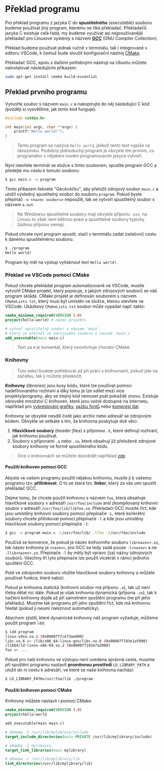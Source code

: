 # Překlad programu
Pro překlad programu z jazyka C do **spustitelného** (*executable*) souboru
budeme používat jiný program, kterému se říká překladač.
Překladačů jazyka C existuje celá řada, my budeme využívat asi nejpoužívanější překladač pro
Linuxové systémy s názvem [**GCC**](https://gcc.gnu.org/) (GNU Compiler Collection). 

Překlad budeme používat jednak ručně v terminálu, tak i integrovaně v editoru VSCode,
k čemuž bude sloužit konfigurační nástroj [CMake](https://cmake.org/).

Překladač GCC, spolu s dalšími potřebnými nástroji na Ubuntu můžete nainstalovat následujícím
příkazem:
```bash
sudo apt-get install cmake build-essential
```

## Překlad prvního programu
Vytvořte soubor s názvem `main.c` a nakopírujte do něj následující C kód (později si vysvětlíme,
jak tento kód funguje):

```c
#include <stdio.h>

int main(int argc, char **argv) {
    printf("Hello world!");
}
```

> Tento program se nazývá `Hello world`, jelikož tento text vypíše na obrazovku.
> Podobný jednoduchý program je obvykle tím prvním, co programátor v nějakém novém programovacím
> jazyce vytvoří.

Nyní otevřete terminál ve složce s tímto souborem, spusťte program GCC a předejte mu cestu
k tomuto souboru:

```bash
$ gcc main.c -o program
```

Tímto příkazem řeknete "Gécécéčku", aby přeložil zdrojový soubor `main.c` a uložil výsledný spustitelný
soubor do souboru `program`. Pokud byste přepínač `-o <nazev souboru>` nepoužili, tak se vytvoří spustitelný
soubor s názvem `a.out`. 

> Na Windowsu spustitelné soubory mají obvykle příponu `.exe`, na Linuxu to však není běžnou praxí
> a spustitelné soubory typicky žádnou příponu nemají.

Pokud chcete nyní program spustit, stačí v terminálu zadat (relativní) cestu k danému spustitelnému souboru.

```bash
$ ./program
Hello world!
```
Program by měl na výstup vytisknout text `Hello world!`.

### Překlad ve VSCode pomocí CMake
Pokud chcete překládat program automatizovaně ve VSCode, musíte vytvořit CMake projekt, který popisuje,
z jakých zdrojových souborů se váš program skládá. CMake projekt je definován souborem s názvem `CMakeLists.txt`,
který musí být umístěn ve složce, kterou otevřete ve VSCode. Ukázkový `CMakeLists.txt` soubor může vypadat např. takto:
```cmake
cmake_minimum_required(VERSION 3.0)
project(hello-world) # název projektu

# vytvoř spustitelný soubor s názvem `main`,
# který se přeloží ze zdrojového souboru s názvem `main.c`
add_executable(main main.c)
```

> Text za `#` je komentář, který neovlivňuje chování CMake.

### Knihovny
> Tuto sekci budete potřebovat až při práci s knihovnami, pokud jste na začátku, tak ji můžete přeskočit.

**Knihovny** (*libraries*) jsou kusy kódu, které lze používat pomocí nadefinovaného rozhraní a díky tomu
je lze sdílet mezi více projekty/programy, aby se stejný kód nemusel psát pokaždé znovu. Existuje obrovské
množství C knihoven, které jsou volně dostupné na internetu, například pro [vykreslování grafiky](https://www.libsdl.org/),
[sazbu fontů](https://www.freetype.org/) nebo [kompresi dat](http://zlib.net/). 

Knihovny se obvykle nesdílí čistě jako archiv nebo adresář se zdrojovým kódem. Obvykle se setkáte s tím,
že knihovna poskytuje dvě věci: 

1. **Hlavičkové soubory** (*header files*) s příponou `.h`, které definují rozhraní, jak knihovnu používat.
2. Soubory s příponami `.a` nebo `.so`, které obsahují již přeložené zdrojové soubory knihovny ve formě
spustitelného kódu.

> Více o knihovnách se můžete dozvědět například [zde](https://www.itnetwork.cz/cecko/linux/cecko-a-linux-staticke-a-dynamicke-knihovny).

#### Použití knihoven pomocí GCC
Abyste ve vašem programu použili nějakou knihovnu, musíte ji k vašemu programu tzv. **přilinkovat**.
O to se stará tzv. **linker**, který za vás umí spustit překladač GCC.

Dejme tomu, že chcete použít knihovnu s názvem `foo`, která obsahuje hlavičkové soubory v adresáři
`/usr/foo/include` and zkompilovaný knihovní soubor v adresáři `/usr/foo/lib/libfoo.so`. Překladači
GCC musíte říct, kde jsou umístěny knihovní soubory pomocí přepínače `-L`, které konkrétní soubory chcete
přilinkovat pomocí přepínače `-l` a kde jsou umístěny hlavičkové soubory pomocí přepínače `-I`:

```bash
$ gcc -o program main.c -L/usr/foo/lib/ -lfoo -I/usr/foo/include
```

Používá se konvence, že pokud je název knihovního souboru `lib<nazev>.so`, tak název knihovny je `<nazev>`,
pro GCC se tedy zadá pouze `-l<nazev>` a ne `-llib<nazev>.so`. Přepínače `-l` by měly být vpravo (za)
názvy zdrojových souborů. Všechny tři tyto přepínače lze použít vícekrát v rámci jednoho spuštění GCC.

Poté ve zdrojovém souboru vložíte hlavičkové soubory knihovny a můžete používat funkce, které nabízí.

Pokud je knihovna statická (knihovní soubor má příponu `.a`), tak už není třeba dělat nic dále. Pokud
je však knihovna dynamická (přípona `.so`), tak k načtení knihovny dojde až při samotném spuštění programu
(ne při jeho překladu). Musíme tak programu při jeho spuštění říct, kde má knihovnu hledat (pokud ji neumí
naleznout automaticky).

Abychom zjistili, které dynamické knihovny náš program vyžaduje, můžeme použít program `ldd`:
```bash
$ ldd program
linux-vdso.so.1 (0x00007ffce73ae000)
libc.so.6 => /lib/x86_64-linux-gnu/libc.so.6 (0x00007f193e1af000)
/lib64/ld-linux-x86-64.so.2 (0x00007f193e7a2000)
foo => ...
```

Pokud pro naši knihovnu ve výstupu není uvedena správná cesta, musíme při spuštění programu nastavit
**proměnnou prostředí** `LD_LIBRARY_PATH` a uložit do ní cestu k adresáři, ve které se naše knihovna nachází:

```bash
$ LD_LIBRARY_PATH=/usr/foo/lib ./program
```

#### Použití knihoven pomocí CMake
Knihovny můžete nastavit i pomocí CMake:
```cmake
cmake_minimum_required(VERSION 3.0)
project(hello-world

add_executable(main main.c)

# obdoba -I /usr/lib/mylibrary/include
target_include_directories(main PRIVATE /usr/lib/mylibrary/include)

# obdoba -l mylibrary
target_link_libraries(main mylibrary)

# obdoba -L /usr/lib/mylibrary/lib
link_directories(/usr/lib/mylibrary/lib)
```

